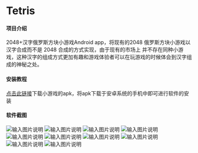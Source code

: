 # Tetris

#### 项目介绍
2048+汉字俄罗斯方块小游戏Android app，将现有的2048 俄罗斯方块小游戏以 汉字合成而不是 2048 合成的方式实现，由于现有的市场上 并不存在同种小游戏，这种汉字的组成方式更加有趣和游戏体验者可以在玩游戏的时候体会到汉字组成的神秘之处。

#### 安装教程

[点击此链接](https://github.com/yishengma/SinoTetris/blob/master/app/release/app-release.apk)下载小游戏的apk，将apk下载于安卓系统的手机中即可进行软件的安装

#### 软件截图
![输入图片说明](https://images.gitee.com/uploads/images/2018/1113/221548_e6e72d20_2228314.png "微信截图_20181113221412.png")
![输入图片说明](https://images.gitee.com/uploads/images/2018/1113/221501_c067c376_2228314.png "中途.png")
![输入图片说明](https://images.gitee.com/uploads/images/2018/1113/220406_9eb4ad95_2228314.png "1.png")
![输入图片说明](https://images.gitee.com/uploads/images/2018/1113/220431_f4028f85_2228314.png "2.png")
![输入图片说明](https://images.gitee.com/uploads/images/2018/1113/220442_fa8fbe2f_2228314.png "6.png")
![输入图片说明](https://images.gitee.com/uploads/images/2018/1113/220453_d90ba272_2228314.png "7.png")
![输入图片说明](https://images.gitee.com/uploads/images/2018/1113/220509_3a5c4083_2228314.png "9.png")
![输入图片说明](https://images.gitee.com/uploads/images/2018/1113/220523_b7f2ec79_2228314.png "10.png")
![输入图片说明](https://images.gitee.com/uploads/images/2018/1113/221517_c953a461_2228314.png "崩.png")
![输入图片说明](https://images.gitee.com/uploads/images/2018/1113/221533_5d81b1a0_2228314.png "崩1.png")

